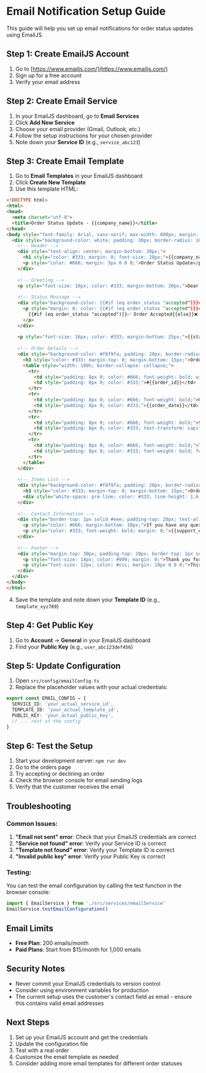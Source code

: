 # Email Notification Setup Guide

This guide will help you set up email notifications for order status updates using EmailJS.

## Step 1: Create EmailJS Account

1. Go to [https://www.emailjs.com/](https://www.emailjs.com/)
2. Sign up for a free account
3. Verify your email address

## Step 2: Create Email Service

1. In your EmailJS dashboard, go to **Email Services**
2. Click **Add New Service**
3. Choose your email provider (Gmail, Outlook, etc.)
4. Follow the setup instructions for your chosen provider
5. Note down your **Service ID** (e.g., `service_abc123`)

## Step 3: Create Email Template

1. Go to **Email Templates** in your EmailJS dashboard
2. Click **Create New Template**
3. Use this template HTML:

```html
<!DOCTYPE html>
<html>
<head>
  <meta charset="utf-8">
  <title>Order Status Update - {{company_name}}</title>
</head>
<body style="font-family: Arial, sans-serif; max-width: 600px; margin: 0 auto; padding: 20px; background-color: #f8f9fa;">
  <div style="background-color: white; padding: 30px; border-radius: 10px; box-shadow: 0 2px 10px rgba(0,0,0,0.1);">
    <!-- Header -->
    <div style="text-align: center; margin-bottom: 30px;">
      <h1 style="color: #333; margin: 0; font-size: 28px;">{{company_name}}</h1>
      <p style="color: #666; margin: 5px 0 0 0;">Order Status Update</p>
    </div>
    
    <!-- Greeting -->
    <p style="font-size: 16px; color: #333; margin-bottom: 20px;">Dear {{to_name}},</p>
    
    <!-- Status Message -->
    <div style="background-color: {{#if (eq order_status "accepted")}}#d4edda{{else}}#f8d7da{{/if}}; border: 1px solid {{#if (eq order_status "accepted")}}#c3e6cb{{else}}#f5c6cb{{/if}}; border-radius: 5px; padding: 15px; margin-bottom: 25px;">
      <p style="margin: 0; color: {{#if (eq order_status "accepted")}}#155724{{else}}#721c24{{/if}}; font-weight: bold;">
        {{#if (eq order_status "accepted")}}✅ Order Accepted{{else}}❌ Order Declined{{/if}}
      </p>
    </div>
    
    <p style="font-size: 16px; color: #333; margin-bottom: 25px;">{{status_message}}</p>
    
    <!-- Order Details -->
    <div style="background-color: #f8f9fa; padding: 20px; border-radius: 8px; margin-bottom: 25px;">
      <h3 style="color: #333; margin-top: 0; margin-bottom: 15px;">Order Details</h3>
      <table style="width: 100%; border-collapse: collapse;">
        <tr>
          <td style="padding: 8px 0; color: #666; font-weight: bold; width: 120px;">Order ID:</td>
          <td style="padding: 8px 0; color: #333;">#{{order_id}}</td>
        </tr>
        <tr>
          <td style="padding: 8px 0; color: #666; font-weight: bold;">Order Date:</td>
          <td style="padding: 8px 0; color: #333;">{{order_date}}</td>
        </tr>
        <tr>
          <td style="padding: 8px 0; color: #666; font-weight: bold;">Status:</td>
          <td style="padding: 8px 0; color: #333; text-transform: capitalize;">{{order_status}}</td>
        </tr>
        <tr>
          <td style="padding: 8px 0; color: #666; font-weight: bold;">Total Amount:</td>
          <td style="padding: 8px 0; color: #333; font-weight: bold; font-size: 18px;">₱{{order_total}}</td>
        </tr>
      </table>
    </div>
    
    <!-- Items List -->
    <div style="background-color: #f8f9fa; padding: 20px; border-radius: 8px; margin-bottom: 25px;">
      <h3 style="color: #333; margin-top: 0; margin-bottom: 15px;">Order Items</h3>
      <div style="white-space: pre-line; color: #333; line-height: 1.6;">{{items_list}}</div>
    </div>
    
    <!-- Contact Information -->
    <div style="border-top: 1px solid #eee; padding-top: 20px; text-align: center;">
      <p style="color: #666; margin-bottom: 10px;">If you have any questions, please contact us:</p>
      <p style="color: #333; font-weight: bold; margin: 0;">{{support_email}}</p>
    </div>
    
    <!-- Footer -->
    <div style="margin-top: 30px; padding-top: 20px; border-top: 1px solid #eee; text-align: center;">
      <p style="font-size: 14px; color: #999; margin: 0;">Thank you for choosing {{company_name}}!</p>
      <p style="font-size: 12px; color: #ccc; margin: 10px 0 0 0;">This is an automated message. Please do not reply to this email.</p>
    </div>
  </div>
</body>
</html>
```

4. Save the template and note down your **Template ID** (e.g., `template_xyz789`)

## Step 4: Get Public Key

1. Go to **Account** → **General** in your EmailJS dashboard
2. Find your **Public Key** (e.g., `user_abc123def456`)

## Step 5: Update Configuration

1. Open `src/config/emailConfig.ts`
2. Replace the placeholder values with your actual credentials:

```typescript
export const EMAIL_CONFIG = {
  SERVICE_ID: 'your_actual_service_id',
  TEMPLATE_ID: 'your_actual_template_id', 
  PUBLIC_KEY: 'your_actual_public_key',
  // ... rest of the config
}
```

## Step 6: Test the Setup

1. Start your development server: `npm run dev`
2. Go to the orders page
3. Try accepting or declining an order
4. Check the browser console for email sending logs
5. Verify that the customer receives the email

## Troubleshooting

### Common Issues:

1. **"Email not sent" error**: Check that your EmailJS credentials are correct
2. **"Service not found" error**: Verify your Service ID is correct
3. **"Template not found" error**: Verify your Template ID is correct
4. **"Invalid public key" error**: Verify your Public Key is correct

### Testing:

You can test the email configuration by calling the test function in the browser console:

```javascript
import { EmailService } from './src/services/emailService'
EmailService.testEmailConfiguration()
```

## Email Limits

- **Free Plan**: 200 emails/month
- **Paid Plans**: Start from $15/month for 1,000 emails

## Security Notes

- Never commit your EmailJS credentials to version control
- Consider using environment variables for production
- The current setup uses the customer's contact field as email - ensure this contains valid email addresses

## Next Steps

1. Set up your EmailJS account and get the credentials
2. Update the configuration file
3. Test with a real order
4. Customize the email template as needed
5. Consider adding more email templates for different order statuses
